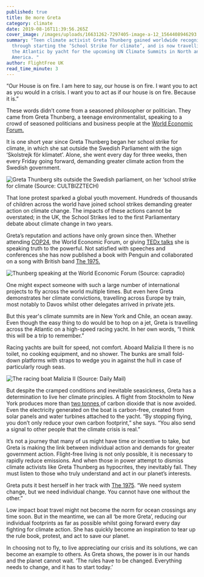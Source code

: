 ```yaml
---
published: true
title: Be more Greta
category: climate
date: 2019-08-16T11:39:56.265Z
cover_image: /images/uploads/16631262-7297405-image-a-12_1564408946293.jpg
summary: "Teen climate activist Greta Thunberg gained worldwide recognition
  through starting the ‘School Strike for climate’, and is now travelling across
  the Atlantic by yacht for the upcoming UN Climate Summits in North and South
  America. "
author: FlightFree UK
read_time_minute: 3
---
```

“Our House is on fire. I am here to say, our house is on fire. I want you to act as you would in a crisis. I want you to act as if our house is on fire. Because it is.” 

These words didn’t come from a seasoned philosopher or politician. They came from Greta Thunberg, a teenage environmentalist, speaking to a crowd of seasoned politicians and business people at the [World Economic Forum. ](https://www.youtube.com/watch?v=M7dVF9xylaw)

It is one short year since Greta Thunberg began her school strike for climate, in which she sat outside the Swedish Parliament with the sign ‘Skolstrejk för klimatet’. Alone, she went every day for three weeks, then every Friday going forward, demanding greater climate action from the Swedish government. 

![](/images/uploads/greta-thunberg_1.jpg "Greta Thunberg sits outside the Swedish parliament, on her ‘school strike for climate (Source: CULTBIZZTECH)   ")

That lone protest sparked a global youth movement. Hundreds of thousands of children across the world have joined school strikes demanding greater action on climate change. The impacts of these actions cannot be overstated; in the UK, the School Strikes led to the first Parliamentary debate about climate change in two years. 

Greta’s reputation and actions have only grown since then. Whether attending [COP24](https://www.youtube.com/watch?v=VFkQSGyeCWg), the World Economic Forum, or giving [TEDx talks](https://www.youtube.com/watch?v=EAmmUIEsN9A) she is speaking truth to the powerful. Not satisfied with speeches and conferences she has now published a book with Penguin and collaborated on a song with British band [The 1975. ](https://www.youtube.com/watch?v=_5z7k9ruxlU)

![](/images/uploads/ap_19025323973604-6f74e57eeb222e5f149610c79ba5a75b58a3227b.jpg "Thunberg speaking at the World Economic Forum (Source: capradio)")

One might expect someone with such a large number of international projects to fly across the world multiple times. But even here Greta demonstrates her climate convictions, travelling across Europe by train, most notably to Davos whilst other delegates arrived in private jets. 

But this year's climate summits are in New York and Chile, an ocean away. Even though the easy thing to do would be to hop on a jet, Greta is travelling across the Atlantic on a high-speed racing yacht. In her own words, “I think this will be a trip to remember.” 

Racing yachts are built for speed, not comfort. Aboard Malizia II there is no toilet, no cooking equipment, and no shower. The bunks are small fold-down platforms with straps to wedge you in against the hull in case of particularly rough seas. 

![](/images/uploads/16631262-7297405-image-a-12_1564408946293.jpg "The racing boat Malizia II (Source: Daily Mail)   ")

But despite the cramped conditions and inevitable seasickness, Greta has a determination to live her climate principles. A flight from Stockholm to New York produces more than [two tonnes ](http://flightemissionmap.org/)of carbon dioxide that is now avoided. Even the electricity generated on the boat is carbon-free, created from solar panels and water turbines attached to the yacht. “By stopping flying, you don’t only reduce your own carbon footprint,” she says. “You also send a signal to other people that the climate crisis is real.”

It’s not a journey that many of us might have time or incentive to take, but Greta is making the link between individual action and demands for greater government action. Flight-free living is not only possible, it is necessary to rapidly reduce emissions. And when those in power attempt to dismiss climate activists like Greta Thunberg as hypocrites, they inevitably fail. They must listen to those who truly understand and act in our planet’s interests.

Greta puts it best herself in her track with [The 1975](https://www.youtube.com/watch?v=_5z7k9ruxlU). “We need system change, but we need individual change. You cannot have one without the other.”

Low impact boat travel might not become the norm for ocean crossings any time soon. But in the meantime, we can all ‘be more Greta’, reducing our individual footprints as far as possible whilst going forward every day fighting for climate action. She has quickly become an inspiration to tear up the rule book, protest, and act to save our planet. 

In choosing not to fly, to live appreciating our crisis and its solutions, we can become an example to others. As Greta shows, the power is in our hands and the planet cannot wait. ‘The rules have to be changed. Everything needs to change, and it has to start today.’
